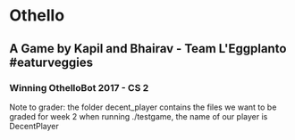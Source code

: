 # Othello
## A Game by Kapil and Bhairav - Team L'Eggplanto #eaturveggies 
### Winning OthelloBot 2017 - CS 2

Note to grader:
the folder decent_player contains the files we want to be graded for week 2
when running ./testgame, the name of our player is DecentPlayer
